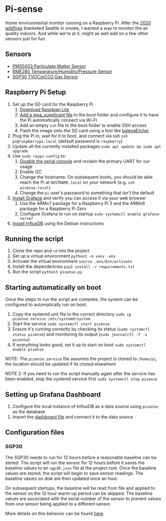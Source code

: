 # Pi-sense
Home environmental monitor running on a Raspberry Pi. After the [2020 wildfires](https://en.wikipedia.org/wiki/2020_Western_United_States_wildfire_season) blanketed Seattle in smoke, I wanted a way to monitor the air quality indoors. And while we're at it, might as well add on a few other sensors just for fun.

## Sensors
- [PMS5003 Particulate Matter Sensor](https://learn.adafruit.com/pm25-air-quality-sensor)
- [BME280 Temperature/Humidity/Pressure Sensor](https://learn.adafruit.com/adafruit-bme280-humidity-barometric-pressure-temperature-sensor-breakout)
- [SGP30 TVOC/eCO2 Gas Sensor](https://learn.adafruit.com/adafruit-sgp30-gas-tvoc-eco2-mox-sensor)

## Raspberry Pi Setup
1. Set up the SD card for the Raspberry Pi
    1. [Download Raspbian Lite](https://www.raspberrypi.org/downloads/raspberry-pi-os/)
    1. [Add a wpa_supplicant file](https://www.raspberrypi.org/documentation/configuration/wireless/headless.md) to the boot folder and configure it to have the Pi automatically connect via Wi-Fi
    1. Add an empty `ssh` file to the boot folder to enable SSH access
    1. Flash the image onto the SD card using a tool like [balenaEtcher](https://www.balena.io/etcher/)
1. Plug the Pi in, wait for it to boot, and connect via ssh `ssh pi@raspberrypi.local` (default password is `raspberry`)
1. Update all the currently installed packages `sudo apt update && sudo apt upgrade`
1. Use `sudo raspi-config` to: 
    1. [Disable the serial console](https://www.raspberrypi.org/documentation/configuration/uart.md) and reclaim the primary UART for our usage
    1. Enable I2C
    1. Change the hostname. On subsequent boots, you should be able reach the Pi at `HOSTNAME.local` on your network (e.g. `ssh pisense.local`)
    1. Change the `pi` user's password to something that isn't the default
1. [Install Grafana](https://grafana.com/grafana/download?platform=arm) and verify you can access it via your web browser
    1. Use the ARMv7 package for a Raspberry Pi 3 and the ARMv6 package for a Raspberry Pi Zero
    1. Configure Grafana to run on startup `sudo systemctl enable grafana-server`
1. [Install InfluxDB](https://docs.influxdata.com/influxdb/v1.8/introduction/install/) using the Debian instructions

## Running the script
1. Clone the repo and `cd` into the project
1. Set up a virtual environment `python3 -m venv .env`
1. Activate the virtual environment `source .env/bin/activate`
1. Install the dependencies `pip3 install -r requirements.txt`
1. Run the script `python3 pisense.py`

## Starting automatically on boot
Once the steps to run the script are complete, the system can be configured to automatically run on boot.
1. Copy the systemd unit file to the correct directory `sudo cp pisense.service /etc/systemd/system`
1. Start the service `sudo systemctl start pisense`
1. Ensure it's running correctly by checking its status (`sudo systemctl status pisense`) and monitoring its output (`sudo journalctl -f -u pisense`)
1. If everything looks good, set it up to start on boot `sudo systemctl enable pisense`

NOTE: The `pisense.service` file assumes the project is cloned to `/home/pi`, the location should be updated if its cloned elsewhere

NOTE 2: If you need to run the script manually again after the service has been enabled, stop the systemd service first `sudo systemctl stop pisense`

## Setting up Grafana Dashboard
1. Configure the local instance of InfluxDB as a data source using `pisense` as the database
1. Import the [dashboard file](/grafana) and connect it to the data source

## Configuration files

### SGP30
The SGP30 needs to run for 12 hours before a reasonable baseline can be stored. The script will run the sensor for 12 hours before it saves the baseline values to an `sgp30.json` file at the project root. Once the baseline values are stored, the script will begin to save sensor readings. The baseline values on disk are then updated once an hour. 

On subsequent startups, the baseline will be read from file and applied to the sensor so the 12 hour warm-up period can be skipped. The baseline values are associated with the serial number of the sensor to prevent values from one sensor being applied to a different sensor. 

More details on this behavior can be found [here](https://forums.adafruit.com/viewtopic.php?f=19&p=677642#p661509).

